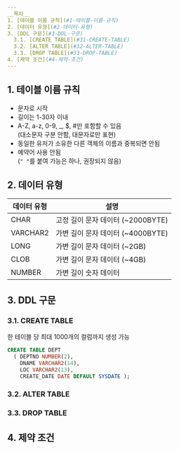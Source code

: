```yaml
---
__목차__
1. [테이블 이름 규칙](#1-테이블-이름-규칙)  
2. [데이터 유형](#2-데이터-유형)  
3. [DDL 구문](#3-DDL-구문)  
  3.1. [CREATE TABLE](#31-CREATE-TABLE)  
  3.2. [ALTER TABLE](#32-ALTER-TABLE)  
  3.3. [DROP TABLE](#33-DROP-TABLE)  
4. [제약 조건](#4-제약-조건)
---
```


## 1. 테이블 이름 규칙
* 문자로 시작
* 길이는 1-30자 이내
* A-Z, a-z, 0-9, _, $, #만 포함할 수 있음  
(대소문자 구분 안함, 대문자로만 표현)
* 동일한 유저가 소유한 다른 객체의 이름과 중복되면 안됨
* 예약어 사용 안됨  
(```" "```를 붙여 가능은 하나, 권장되지 않음)


## 2. 데이터 유형
| 데이터 유형 | 설명 |
|---|---|
| CHAR | 고정 길이 문자 데이터 (~2000BYTE) |
| VARCHAR2 | 가변 길이 문자 데이터 (~4000BYTE) |
| LONG | 가변 길이 문자 데이터 (~2GB) |
| CLOB | 가변 길이 문자 데이터 (~4GB) |
| NUMBER | 가변 길이 숫자 데이터 |


## 3. DDL 구문
### 3.1. CREATE TABLE
한 테이블 당 최대 1000개의 컬럼까지 생성 가능
```SQL
CREATE TABLE DEPT
  ( DEPTNO NUMBER(2),
    DNAME VARCHAR2(14),
    LOC VARCHAR2(13),
    CREATE_DATE DATE DEFAULT SYSDATE );
```

### 3.2. ALTER TABLE


### 3.3. DROP TABLE




## 4. 제약 조건
